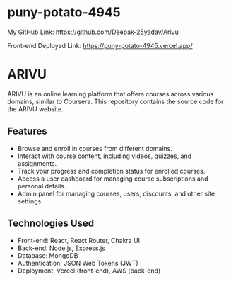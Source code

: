 # puny-potato-4945

My GitHub Link: https://github.com/Deepak-25yadav/Arivu

Front-end Deployed Link: https://puny-potato-4945.vercel.app/

# ARIVU

ARIVU is an online learning platform that offers courses across various domains, similar to Coursera. This repository contains the source code for the ARIVU website.

## Features

- Browse and enroll in courses from different domains.
- Interact with course content, including videos, quizzes, and assignments.
- Track your progress and completion status for enrolled courses.
- Access a user dashboard for managing course subscriptions and personal details.
- Admin panel for managing courses, users, discounts, and other site settings.

## Technologies Used

- Front-end: React, React Router, Chakra UI
- Back-end: Node.js, Express.js
- Database: MongoDB
- Authentication: JSON Web Tokens (JWT)
- Deployment: Vercel (front-end), AWS (back-end)

